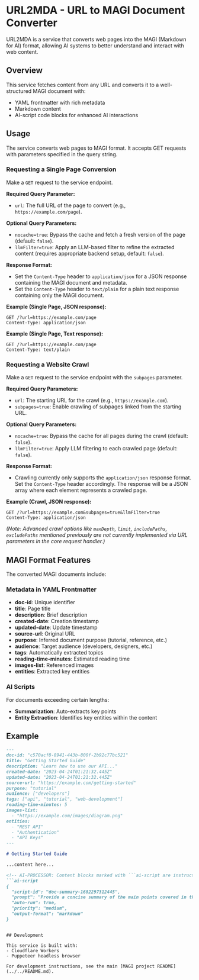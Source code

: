 # URL2MDA - URL to MAGI Document Converter

URL2MDA is a service that converts web pages into the MAGI (Markdown for AI) format, allowing AI systems to better understand and interact with web content.

## Overview

This service fetches content from any URL and converts it to a well-structured MAGI document with:

- YAML frontmatter with rich metadata
- Markdown content
- AI-script code blocks for enhanced AI interactions

## Usage

The service converts web pages to MAGI format. It accepts GET requests with parameters specified in the query string.

### Requesting a Single Page Conversion

Make a `GET` request to the service endpoint.

**Required Query Parameter:**

- `url`: The full URL of the page to convert (e.g., `https://example.com/page`).

**Optional Query Parameters:**

- `nocache=true`: Bypass the cache and fetch a fresh version of the page (default: `false`).
- `llmFilter=true`: Apply an LLM-based filter to refine the extracted content (requires appropriate backend setup, default: `false`).

**Response Format:**

- Set the `Content-Type` header to `application/json` for a JSON response containing the MAGI document and metadata.
- Set the `Content-Type` header to `text/plain` for a plain text response containing only the MAGI document.

**Example (Single Page, JSON response):**

```
GET /?url=https://example.com/page
Content-Type: application/json
```

**Example (Single Page, Text response):**

```
GET /?url=https://example.com/page
Content-Type: text/plain
```

### Requesting a Website Crawl

Make a `GET` request to the service endpoint with the `subpages` parameter.

**Required Query Parameters:**

- `url`: The starting URL for the crawl (e.g., `https://example.com`).
- `subpages=true`: Enable crawling of subpages linked from the starting URL.

**Optional Query Parameters:**

- `nocache=true`: Bypass the cache for all pages during the crawl (default: `false`).
- `llmFilter=true`: Apply LLM filtering to each crawled page (default: `false`).

**Response Format:**

- Crawling currently only supports the `application/json` response format. Set the `Content-Type` header accordingly. The response will be a JSON array where each element represents a crawled page.

**Example (Crawl, JSON response):**

```
GET /?url=https://example.com&subpages=true&llmFilter=true
Content-Type: application/json
```

*(Note: Advanced crawl options like `maxDepth`, `limit`, `includePaths`, `excludePaths` mentioned previously are not currently implemented via URL parameters in the core request handler.)*

## MAGI Format Features

The converted MAGI documents include:

### Metadata in YAML Frontmatter

- **doc-id**: Unique identifier
- **title**: Page title
- **description**: Brief description
- **created-date**: Creation timestamp
- **updated-date**: Update timestamp
- **source-url**: Original URL
- **purpose**: Inferred document purpose (tutorial, reference, etc.)
- **audience**: Target audience (developers, designers, etc.)
- **tags**: Automatically extracted topics
- **reading-time-minutes**: Estimated reading time
- **images-list**: Referenced images
- **entities**: Extracted key entities

### AI Scripts

For documents exceeding certain lengths:

- **Summarization**: Auto-extracts key points
- **Entity Extraction**: Identifies key entities within the content

## Example

```markdown
---
doc-id: "c570acf8-8941-443b-800f-2b92c77bc521"
title: "Getting Started Guide"
description: "Learn how to use our API..."
created-date: "2023-04-24T01:21:32.445Z"
updated-date: "2023-04-24T01:21:32.445Z"
source-url: "https://example.com/getting-started"
purpose: "tutorial"
audience: ["developers"]
tags: ["api", "tutorial", "web-development"]
reading-time-minutes: 5
images-list:
  - "https://example.com/images/diagram.png"
entities:
  - "REST API"
  - "Authentication"
  - "API Keys"
---

# Getting Started Guide

...content here...

<!-- AI-PROCESSOR: Content blocks marked with ```ai-script are instructions for AI systems -->
```ai-script
{
  "script-id": "doc-summary-1682297312445",
  "prompt": "Provide a concise summary of the main points covered in this document. Focus on the key information, main arguments, and important conclusions.",
  "auto-run": true,
  "priority": "medium",
  "output-format": "markdown"
}
```
```

## Development

This service is built with:
- Cloudflare Workers
- Puppeteer headless browser

For development instructions, see the main [MAGI project README](../../README.md).
